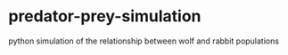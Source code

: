 # predator-prey-simulation
python simulation of the relationship between wolf and rabbit populations
